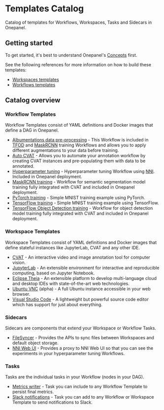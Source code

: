 # Templates Catalog
Catalog of templates for Workflows, Workspaces, Tasks and Sidecars in Onepanel.

## Getting started
To get started, it's best to understand Onepanel's [Concepts](https://docs.onepanel.ai/docs/getting-started/concepts/namespaces) first.

See the following references for more information on how to build these templates:

- [Workspaces templates](https://docs.onepanel.ai/docs/reference/workspaces/templates)
- [Workflows templates](https://docs.onepanel.ai/docs/reference/workflows/templates)

## Catalog overview

### Workflow Templates
Workflow Templates consist of YAML definitions and Docker images that define a DAG in Onepanel.

- [Albumentations data pre-processing](https://github.com/onepanelio/templates/tree/release-v0.18.0/workflows/albumentations-preprocessing) - This Workflow is included in [TFOD](https://github.com/onepanelio/templates/tree/release-v0.18.0/workflows/tf-object-detection-training) and [MaskRCNN](https://github.com/onepanelio/templates/tree/release-v0.18.0/workflows/maskrcnn-training) training Workflows and allows you to apply different augmentations to your data before training.
- [Auto CVAT](https://github.com/onepanelio/templates/tree/release-v0.18.0/workflows/auto-cvat) - Allows you to automate your annotation workflow by creating CVAT instances and pre-populating them with data to be annotated.
- [Hyperparameter tuning](https://github.com/onepanelio/templates/tree/release-v0.18.0/workflows/hyperparameter-tuning) - Hyperparameter tuning Workflow using [NNI](https://github.com/microsoft/nni). Included in Onepanel deployment.
- [MaskRCNN training](https://github.com/onepanelio/templates/tree/release-v0.18.0/workflows/maskrcnn-training) - Workflow for semantic segmentation model training fully integrated with CVAT and included in Onepanel deployment.
- [PyTorch training](https://github.com/onepanelio/templates/tree/release-v0.18.0/workflows/pytorch-mnist-training) - Simple MNIST training example using PyTorch.
- [TensorFlow training](https://github.com/onepanelio/templates/tree/release-v0.18.0/workflows/tensorflow-mnist-training) - Simple MNIST training example using TensorFlow.
- [TensorFlow Object Detection training](https://github.com/onepanelio/templates/tree/release-v0.18.0/workflows/tf-object-detection-training) - Workflow for object detection model training fully integrated with CVAT and included in Onepanel deployment. 

### Workspace Templates
Workspace Templates consist of YAML definitions and Docker images that define stateful instances like JupyterLab, CVAT and any other IDE.

- [CVAT](https://github.com/onepanelio/templates/tree/release-v0.18.0/workspaces/cvat) - An interactive video and image annotation tool for computer vision.
- [JupyterLab](https://github.com/onepanelio/templates/tree/release-v0.18.0/workspaces/jupyterlab) - An extensible environment for interactive and reproducible computing, based on Jupyter Notebook.
- [Eclipse Theia](https://github.com/onepanelio/templates/tree/release-v0.18.0/workspaces/theia) - An extensible platform to develop multi-language cloud and desktop IDEs with state-of-the-art web technologies.
- [Ubuntu VNC](https://github.com/onepanelio/templates/tree/release-v0.18.0/workspaces/vnc) (alpha) - A full Ubuntu instance accessible in your web browser.
- [Visual Studio Code](https://github.com/onepanelio/templates/tree/release-v0.18.0/workspaces/vscode) - A lightweight but powerful source code editor which has support for just about everything. 

### Sidecars
Sidecars are components that extend your Workspace or Workflow Tasks.

- [FileSyncer](https://github.com/onepanelio/templates/tree/release-v0.18.0/sidecars/filesyncer) - Provides the APIs to sync files between Workspaces and default object storage.
- [NNI Web UI](https://github.com/onepanelio/templates/tree/release-v0.18.0/sidecars/nni-web-ui) - Provides a proxy to NNI Web UI so that you can see the experiments in your hyperparameter tuning Workflows.

### Tasks
Tasks are the individual tasks in your Workflow (nodes in your DAG).

- [Metrics writer](https://github.com/onepanelio/templates/tree/release-v0.18.0/tasks/metrics-writer) - Task you can include to any Workflow Template to persist final metrics.
- [Slack notifications](https://github.com/onepanelio/templates/tree/release-v0.18.0/tasks/slack-notify) - Task you can add to any Workflow or Workspace Template to send notifications to Slack.
